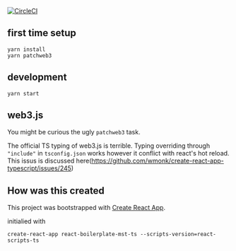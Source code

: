 [![CircleCI](https://circleci.com/gh/changtimwu/react-boilerplate-mst-ts.svg?style=svg)](https://circleci.com/gh/changtimwu/react-boilerplate-mst-ts)

## first time setup
```
yarn install
yarn patchweb3
```

## development
```
yarn start
```

## web3.js
You might be curious the ugly `patchweb3` task.

The official TS typing of web3.js is terrible.  Typing overriding through `"include"` in `tsconfig.json` works however it
conflict with react's hot reload. This issus is discussed here(https://github.com/wmonk/create-react-app-typescript/issues/245)

## How was this created
This project was bootstrapped with [Create React App](https://github.com/facebookincubator/create-react-app).

initialied with
```
create-react-app react-boilerplate-mst-ts --scripts-version=react-scripts-ts
```
